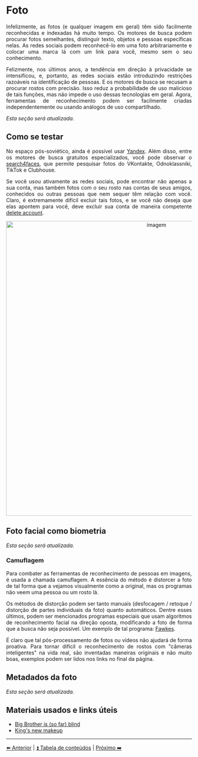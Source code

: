 <h1>Foto</h1>

<p align="justify">Infelizmente, as fotos (e qualquer imagem em geral) têm sido facilmente reconhecidas e indexadas há muito tempo. Os motores de busca podem procurar fotos semelhantes, distinguir texto, objetos e pessoas específicas nelas. As redes sociais podem reconhecê-lo em uma foto arbitrariamente e colocar uma marca lá com um link para você, mesmo sem o seu conhecimento.</p>

<p align="justify">Felizmente, nos últimos anos, a tendência em direção à privacidade se intensificou, e, portanto, as redes sociais estão introduzindo restrições razoáveis na identificação de pessoas. E os motores de busca se recusam a procurar rostos com precisão. Isso reduz a probabilidade de uso malicioso de tais funções, mas não impede o uso dessas tecnologias em geral. Agora, ferramentas de reconhecimento podem ser facilmente criadas independentemente ou usando análogos de uso compartilhado.</p>

<p><em>Esta seção será atualizada.</em></p>

<h2>Como se testar</h2>

<p align="justify">No espaço pós-soviético, ainda é possível usar <a href="https://images.yandex.ru/">Yandex</a>. Além disso, entre os motores de busca gratuitos especializados, você pode observar o <a href="https://search4faces.com/">search4faces</a>, que permite pesquisar fotos do VKontakte, Odnoklassniki, TikTok e Clubhouse.</p>

<p align="justify">Se você usou ativamente as redes sociais, pode encontrar não apenas a sua conta, mas também fotos com o seu rosto nas contas de seus amigos, conhecidos ou outras pessoas que nem sequer têm relação com você. Claro, é extremamente difícil excluir tais fotos, e se você não deseja que elas apontem para você, deve excluir sua conta de maneira competente <a href="./deleteme.md">delete account</a>.</p>

<p align="center"><img width="800" alt="imagem" src="https://user-images.githubusercontent.com/31013580/193446993-ae071840-49f2-45f3-b517-6b1e2a97a510.png"></p>

<h2>Foto facial como biometria</h2>

<p><em>Esta seção será atualizada.</em></p>

<h3>Camuflagem</h3>

<p align="justify">Para combater as ferramentas de reconhecimento de pessoas em imagens, é usada a chamada camuflagem. A essência do método é distorcer a foto de tal forma que a vejamos visualmente como a original, mas os programas não veem uma pessoa ou um rosto lá.</p> 

<p align="justify">Os métodos de distorção podem ser tanto manuais (desfocagem / retoque / distorção de partes individuais da foto) quanto automáticos. Dentre esses últimos, podem ser mencionados programas especiais que usam algoritmos de reconhecimento facial na direção oposta, modificando a foto de forma que a busca não seja possível. Um exemplo de tal programa: <a href="https://github.com/Shawn-Shan/fawkes">Fawkes</a>.</p>

<p align="justify">É claro que tal pós-processamento de fotos ou vídeos não ajudará de forma proativa. Para tornar difícil o reconhecimento de rostos com "câmeras inteligentes" na vida real, são inventadas maneiras originais e não muito boas, exemplos podem ser lidos nos links no final da página.</p>

<h2>Metadados da foto</h2>

<p><em>Esta seção será atualizada.</em></p>

<h2>Materiais usados e links úteis</h2>

<ul>
    <li><a href="https://habr.com/ru/post/586094/">Big Brother is (so far) blind</a></li>
    <li><a href="https://telegra.ph/Novyj-makiyazh-korolya-07-14">King's new makeup</a></li>
</ul>

<hr>

[⬅️ Anterior](./08-senha.md) | [⏫ Tabela de conteúdos](../README.md) | [Próximo ➡️](./10-vazamentos-dados.md)